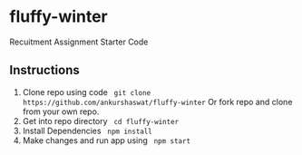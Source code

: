 # fluffy-winter

Recuitment Assignment Starter Code

## Instructions

1. Clone repo using code
    ` git clone https://github.com/ankurshaswat/fluffy-winter`
    Or fork repo and clone from your own repo.
2. Get into repo directory
    ` cd fluffy-winter`
3. Install Dependencies
    ` npm install`
4. Make changes and run app using
    ` npm start`